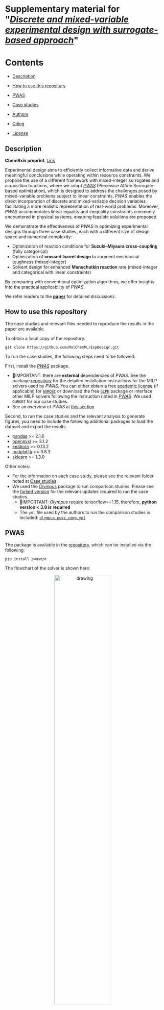 # Supplementary material for "[_Discrete and mixed-variable experimental design with surrogate-based approach_](https://urldefense.com/v3/__https://chemrxiv.org/engage/chemrxiv/article-details/6626a713418a5379b0674df2__;!!PDiH4ENfjr2_Jw!C8gWZN1GmplOFNJc2FBxMi5gJxaT-VvJbeNeaq0kOX_WpczRONO5EQw0Qfseh-HHnwS48_McOz7EYB8TCjhzGguCluiS7A$)"

# Contents

* [Description](#description)

* [How to use this repository](#howto)

* [PWAS](#pwas)
  
* [Case studies](#casestudies)

* [Authors](#contributors)

* [Citing ](#bibliography)

* [License](#license)

<a name="description"></a>
## Description
**ChemRxiv preprint**: [Link](https://urldefense.com/v3/__https://chemrxiv.org/engage/chemrxiv/article-details/6626a713418a5379b0674df2__;!!PDiH4ENfjr2_Jw!C8gWZN1GmplOFNJc2FBxMi5gJxaT-VvJbeNeaq0kOX_WpczRONO5EQw0Qfseh-HHnwS48_McOz7EYB8TCjhzGguCluiS7A$)

Experimental design aims to efficiently collect informative data and derive meaningful conclusions while operating within resource constraints. We propose the use of a different framework with mixed-integer surrogates and acquisition functions, where we adopt [_PWAS_](https://github.com/mjzhu-p/PWAS) (Piecewise Affine Surrogate-based optimization), which is designed to address the challenges posed by mixed-variable problems subject to linear constraints. _PWAS_ enables the direct incorporation of discrete and mixed-variable decision variables, facilitating a more realistic representation of real-world problems. Moreover, _PWAS_ accommodates linear equality and inequality constraints commonly encountered in physical systems, ensuring feasible solutions are proposed. 

We demonstrate the effectiveness of _PWAS_ in optimizing experimental designs through three case studies, each with a different size of design space and numerical complexity: 
* Optimization of reaction conditions for **Suzuki–Miyaura cross-coupling** (fully categorical) 
* Optimization of **crossed-barrel design** to augment mechanical toughness (mixed-integer)
* Solvent design for enhanced **Menschutkin reaction** rate (mixed-integer and categorical with linear constraints)

By comparing with conventional optimization algorithms, we offer insights into the practical applicability of _PWAS_.

We refer readers to the [**paper**](https://urldefense.com/v3/__https://chemrxiv.org/engage/chemrxiv/article-details/6626a713418a5379b0674df2__;!!PDiH4ENfjr2_Jw!C8gWZN1GmplOFNJc2FBxMi5gJxaT-VvJbeNeaq0kOX_WpczRONO5EQw0Qfseh-HHnwS48_McOz7EYB8TCjhzGguCluiS7A$) for detailed discussions. 

<a name="howto"></a>
## How to use this repository
The case studies and relevant files needed to reproduce the results in the paper are available.

To obtain a local copy of the repository:
~~~code
git clone https://github.com/MolChemML/ExpDesign.git
~~~

To run the case studies, the following steps need to be followed:

First, install the [_PWAS_](https://github.com/mjzhu-p/PWAS) package. 
  * 🔴IMPORTANT: there are **external** dependencies of _PWAS_. See the package [repository](https://github.com/mjzhu-p/PWAS) for the detailed installation instructions for the MILP solvers used by _PWAS_. You can either obtain a free [academic license](https://www.gurobi.com/academia/academic-program-and-licenses/) (if applicable) for [`GUROBI`](https://support.gurobi.com/hc/en-us/articles/14799677517585-Getting-Started-with-Gurobi-Optimizer) or download the free [`GLPK`](https://stackoverflow.com/questions/17513666/installing-glpk-gnu-linear-programming-kit-on-windows) package or interface other MILP solvers following the instruction noted in [_PWAS_](https://github.com/mjzhu-p/PWAS). We used `GUROBI` for our case studies.
  * See an overview of _PWAS_ at [this section](#pwas)

Second, to run the case studies and the relevant analysis to generate figures, you need to include the following additional packages to load the dataset and export the results:
* [pandas](https://pypi.org/project/pandas/) >= 2.1.0
* [openpyxl](https://pypi.org/project/openpyxl/) >= 3.1.2
* [seaborn](https://pypi.org/project/seaborn/) >= 0.13.2
* [matplotlib](https://pypi.org/project/matplotlib/) >= 3.8.3
* [sklearn](https://pypi.org/project/scikit-learn/) >= 1.3.0

Other notes:
* For the information on each case study, please see the relevant folder noted at [Case studies](#casestudies)
* We used the [_Olympus_](https://github.com/aspuru-guzik-group/olympus) package to run comparison studies. Please see the [forked version](https://github.com/mjzhu-p/olympus/tree/pwas_comp) for the relevant updates required to run the case studies.
    * 🔴IMPORTANT: _Olympus_ require tensorflow==1.15, therefore, **python version < 3.8 is required**
    * The `yml` file used by the authors to run the comparison studies is included: [`olympus_pwas_comp.yml`](https://github.com/MolChemML/ExpDesign/blob/main/utils/olympus_pwas_comp.yml)

<a name="pwas"></a>
## PWAS
The package is available in the [repository](https://github.com/mjzhu-p/PWAS), which can be installed via the following:
~~~code
pip install pwasopt
~~~

The flowchart of the solver is shown here:
<p align = "center">
<img src="https://github.com/mjzhu-p/ExpDesign/blob/main/case%20study%20notes/pwas%20flowchart.png" alt="drawing" width=60%/>
</p>

where [_PARC_](https://github.com/bemporad/PyPARC) is the package used to fit the surrogate, whose flowchart is shown below:
<p align = "center">
<img src="https://github.com/mjzhu-p/ExpDesign/blob/main/case%20study%20notes/parc_flowchart.png" alt="drawing" width=60%/>
</p>



<a name="casestudies"></a>
## Case studies
For Suzuki coupling and crossed barrel case studies, we compare the performances of _PWAS_ with the algorithms implemented in the following packages:
* [_Genetic_](https://github.com/DEAP/deap)
* [_Hyperopt_](https://github.com/hyperopt/hyperopt) (tpe)
* [_Botorch_](https://github.com/pytorch/botorch) (BO with GP)
* [_EDBO_](https://github.com/b-shields/edbo) (BO with GP trained on reaction optimization data)
Additionally, we also consider _Random Search_ as a baseline

We note that _Random Search_, _Genetic_, _Hyperopt_, and _BoTorch_ have been interfaced in the [_Olympus_](https://github.com/aspuru-guzik-group/olympus) package; therefore, we use the algorithmic structure implemented in the
package for benchmark tests with their default solver parameters. A customized forked version tailored for our testing is also available on GitHub at [Branch “pwas_comp“](https://github.com/mjzhu-p/olympus/tree/pwas_comp), which you can see all the modifications. Note, some modifications are only necessary for Windows systems.

The tests were repeated **30** times. Within each run, the maximum iteration was set to **50**, with 10 initial samples.

As for the solvent design case study, due to the relatively large number of constraints involved, comparisons with the aforementioned solvers are impractical, instead, it is compared with a recently proposed [_DoE-QM-CAMD_](https://www.sciencedirect.com/science/article/pii/S0098135423002156#sec4)  method.

### Suzuki–Miyaura cross-coupling

<p align = "center">
<img src="https://github.com/mjzhu-p/ExpDesign/blob/main/case%20study%20notes/suzuki_rxn.png" alt="drawing" width=90%/>
</p>

* **Design space**: fully categorical
* **Optimization goal**: to identify optimial combinatorial sets of precursors that can **_maximize the yield_** of the desired product
* **Parameters to optimize**: aryl halide (X), boronic acid derivative (Y), base, ligand, and solvent
* **Notes on the code**:
  * Relevant folder: [`suzuki_edbo`](https://github.com/mjzhu-p/olympus/tree/pwas_comp/case_studies/case_study_pwas/z_comparisonStudy/suzuki_edbo)
  * The files needed to run each optimization method are included:
      * `run_xx.py`: run xx opt. method to solve the case study
      * for  _Random Search_, _Genetic_, _Hyperopt_, and _BoTorch_, `run_xx.py` files are based on the files included in the [_Olympus_](https://github.com/mjzhu-p/olympus/tree/pwas_comp/case_studies/case_study_2_suzuki) package
      * for _EDBO_, `run_edbo.py` is based on the file included in the [_EDBO_](https://github.com/b-shields/edbo/blob/master/experiments/edbo_demo_and_simulations.ipynb) package
  * The results and the files used to generate figures are available at [`z_results`](https://github.com/mjzhu-p/olympus/tree/pwas_comp/case_studies/case_study_pwas/z_comparisonStudy/suzuki_edbo/z_results)

* **Results**: 
<p align = "center">
<img src="https://github.com/mjzhu-p/olympus/blob/pwas_comp/case_studies/case_study_pwas/z_comparisonStudy/suzuki_edbo/z_results/yield_trace_mean_suzuki_edbo.png" alt="drawing" width=33%/> &nbsp;
<img src="https://github.com/mjzhu-p/olympus/blob/pwas_comp/case_studies/case_study_pwas/z_comparisonStudy/suzuki_edbo/z_results/yield_rank_traces_suzuki_edbo.png" alt="drawing" width=33%/> &nbsp;
<img src="https://github.com/mjzhu-p/olympus/blob/pwas_comp/case_studies/case_study_pwas/z_comparisonStudy/suzuki_edbo/z_results/yield_boxplots_suzuki_edbo.png" alt="drawing" width=33%/>
</p>



### Crossed barrel

<p align = "center">
<img src="https://github.com/mjzhu-p/ExpDesign/blob/main/case%20study%20notes/crossed_barrel_example.png" alt="drawing" width=30%/>
</p>

* **Design space**: mixed-integer
* **Optimization goal**: to identify optimial combinatorial sets of structure parameters that can **_maximize the toughness_** of the resulting crossed-barrel strucure while not exceeding a specified force threshold
* **Parameters to optimize**:
  * number of hollow columns ($n$), twist angle of the columns ($\theta$), outer radius of the columns ($r$), and thickness of the hollow columns ($t$)
* **Notes on the code**:
  * Relevant folder: [`crossed_barrel`](https://github.com/mjzhu-p/olympus/tree/pwas_comp/case_studies/case_study_pwas/z_comparisonStudy/crossed_barrel)
  * The files needed to run each solver are included.
      * `corssed_barrel_othersolvers.py`:  run  _Random Search_, _Genetic_, _Hyperopt_, and _BoTorch_ to solve the case study. This file is based on the file included in the [_Olympus_](https://github.com/mjzhu-p/olympus/blob/pwas_comp/case_studies/case_study_1/run.py) package
      * for _EDBO_, `crossedBarrel_ebdo.py` is based on the file included in the [_EDBO_](https://github.com/b-shields/edbo/blob/master/experiments/edbo_demo_and_simulations.ipynb) package
  * The results and the files used to generate figures are available at [`z_results`](https://github.com/mjzhu-p/olympus/tree/pwas_comp/case_studies/case_study_pwas/z_comparisonStudy/crossed_barrel/z_results)

* **Results**: 
<p align = "center">
<img src="https://github.com/mjzhu-p/olympus/blob/pwas_comp/case_studies/case_study_pwas/z_comparisonStudy/crossed_barrel/z_results/toughness_trace_mean_crossedBarrel.png" alt="drawing" width=33%/>
</p>

### Solvent design

<p align = "center">
<img src="https://github.com/mjzhu-p/ExpDesign/blob/main/case%20study%20notes/menschutkin%20rxn.png" alt="drawing" width=60%/>
</p>

* **Design space**: mixed-integer and categorical
* **Optimization goal**: to identify optimial solvent compositions to **_enhance the reaction rate_** of the Menschutkin reaction of phenacyl bromide and pyridine
* **Variables to optimize**:
  * 46 integer variables indicating the number of each atom group present in the designed solvent
  * 1 auxiliary categorical variable to delineate the solvent's structure (acrylic, monocyclic, bicyclic)
  * 7 auxiliary binary variables for structure-related constraints
  * Along with 115 linear inequality constraints and 5 linear equality constraints to enforce structure-property, chemical feasibility- and complexity-related solution features.
      * For instance, constraints are used to ensure the octet rule, to specify the minimum of the octanol/water partition coefficient, and other relevant properties.
      * See the detailed list in [Gui et al, 2023](https://www.sciencedirect.com/science/article/pii/S0098135423002156#sec4)
      * Also formatted in this [Excel file](https://github.com/mjzhu-p/ExpDesign/blob/main/solvent%20design%20case%20study/solvent_list_matrix.xlsx)
* **Notes on the code**:
  * Relevant folder: [`solvent design case study`](https://github.com/mjzhu-p/ExpDesign/tree/main/solvent%20design%20case%20study)
  * `main.py`: run _PWAS_ to solve the case study
  * `gc_lnkCal.py`: calculate the ln(K) data from group contribution
  * `qm_simulator.py`: return the ln(k) value given the structure of the solvent, ln(k) value is obtained from quantum-mechanical (QM) calculations 
  * `solvent_list_matrix.xlsx`: Excel file including the full feasible design space, bounds and constraints on the optimization variables, group contribution values
      * This file is updated based on [Gui _et al_, 2023](https://www.sciencedirect.com/science/article/pii/S0098135423002156#sec4)
  * The results and the files used to generate figures are available at [`z_results`](https://github.com/mjzhu-p/ExpDesign/tree/main/solvent%20design%20case%20study/z_results)


* **Results** 
  
<p align = "center">
<img src="https://github.com/mjzhu-p/ExpDesign/blob/main/solvent%20design%20case%20study/z_results/figures/radarChart_initialSample.png" alt="drawing" width=30%/> &nbsp;
<img src="https://github.com/mjzhu-p/ExpDesign/blob/main/solvent%20design%20case%20study/z_results/figures/radarChart_first10AS.png" alt="drawing" width=30%/> &nbsp;
<img src="https://github.com/mjzhu-p/ExpDesign/blob/main/solvent%20design%20case%20study/z_results/figures/radarChart_last10AS.png" alt="drawing" width=30%/> 
</p>

**Solvent properties of the initial samples (left), the first 10 active-learning samples (middle), and the last 10 active-learning samples (right)**: $n^2$: refractive index at 298K, $B$: Abraham’s overall hydrogen-bond basicity, $\epsilon$: dielectric constant at 298K.

<p align = "center">
<img src="https://github.com/mjzhu-p/ExpDesign/blob/main/solvent%20design%20case%20study/z_results/figures/bubble_chart.png" alt="drawing" width=90%/>
</p>

**Bubble chart of chemical properties of the solvents**: $n^2$: refractive index at 298K, $\epsilon$: dielectric constant at 298K. Abraham’s overall hydrogen-bond basicity is represented by the size of each bubble, with the relevant bubble size scale shown in the legend.

<a name="contributors"><a>
## Authors

Mengjia Zhu, Austin Mroz, Lingfeng Gui, Kim Jelfs, Alberto Bemporad, Ehecatl Antonio del Río Chanona, and Ye Seol Lee


This repository is distributed without any warranty. Please cite the paper below if you use it.

<a name="bibliography"><a>
## Citing the material

<a name="ref1"></a>
```
@article{ExpDesign2024,
  title={Discrete and mixed-variable experimental design with surrogate-based approach},
  author={Zhu, Mengjia and Mroz, Austin and Gui, Lingfeng and Jelfs, Kim and Bemporad, Alberto and del Río Chanona, Ehecatl Antonio and Lee, Ye Seol},
  journal={ChemRxiv preprint  doi:10.26434/chemrxiv-2024-h37x4},
  year={2024}
}
```

<a name="license"><a>
## License

MIT
